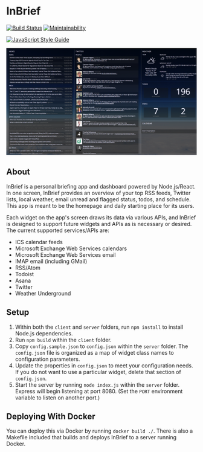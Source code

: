 # InBrief

[![Build Status](https://travis-ci.org/johnjones4/InBrief.svg?branch=master)](https://travis-ci.org/johnjones4/InBrief)
[![Maintainability](https://api.codeclimate.com/v1/badges/28160129abdf4605c5fe/maintainability)](https://codeclimate.com/github/johnjones4/InBrief/maintainability)

[![JavaScript Style Guide](https://cdn.rawgit.com/standard/standard/master/badge.svg)](https://github.com/standard/standard)

![App screenshot](screenshot.png)

## About

InBrief is a personal briefing app and dashboard powered by Node.js/React. In one screen, InBrief provides an overview of your top RSS feeds, Twitter lists, local weather, email unread and flagged status, todos, and schedule. This app is meant to be the homepage and daily starting place for its users.

Each widget on the app's screen draws its data via various APIs, and InBrief is designed to support future widgets and APIs as is necessary or desired. The current supported services/APIs are:

* ICS calendar feeds
* Microsoft Exchange Web Services calendars
* Microsoft Exchange Web Services email
* IMAP email (including GMail)
* RSS/Atom
* Todoist
* Asana
* Twitter
* Weather Underground

## Setup

1. Within both the `client` and `server` folders, run `npm install` to install Node.js dependencies.
2. Run `npm build` within the `client` folder.
3. Copy `config.sample.json` to `config.json` within the `server` folder. The `config.json` file is organized as a map of widget class names to configuration parameters.
4. Update the properties in `config.json` to meet your configuration needs. If you do not want to use a particular widget, delete that section of `config.json`.
5. Start the server by running `node index.js` within the `server` folder. Express will begin listening at port 8080. (Set the `PORT` environment variable to listen on another port.)

## Deploying With Docker

You can deploy this via Docker by running `docker build ./`. There is also a Makefile included that builds and deploys InBrief to a server running Docker.
